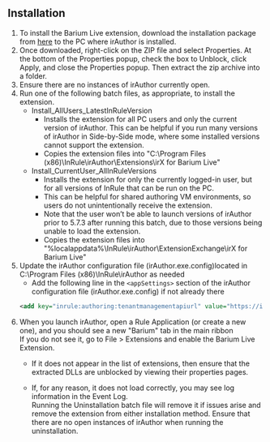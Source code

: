 ## Installation
1. To install the Barium Live extension, download the installation package from [here](https://github.com/InRule/irAuthor-Extensions/releases) to the PC where irAuthor is installed. 
2. Once downloaded, right-click on the ZIP file and select Properties. At the bottom of the Properties popup, check the box to Unblock, click Apply, and close the Properties popup. Then extract the zip archive into a folder.
3. Ensure there are no instances of irAuthor currently open.
4. Run one of the following batch files, as appropriate, to install the extension.
    + Install_AllUsers_LatestInRuleVersion
        - Installs the extension for all PC users and only the current version of irAuthor.
        This can be helpful if you run many versions of irAuthor in Side-by-Side mode, where some installed versions cannot support the extension.
        - Copies the extension files into "C:\Program Files (x86)\InRule\irAuthor\Extensions\irX for Barium Live"
    + Install_CurrentUser_AllInRuleVersions
        - Installs the extension for only the currently logged-in user, but for all versions of InRule that can be run on the PC.
        - This can be helpful for shared authoring VM environments, so users do not unintentionally receive the extension.
        - Note that the user won’t be able to launch versions of irAuthor prior to 5.7.3 after running this batch, due to those versions being unable to load the extension.
        - Copies the extension files into "%localappdata%\InRule\irAuthor\ExtensionExchange\irX for Barium Live"
5. Update the irAuthor configuration file (irAuthor.exe.config)located in C:\Program Files (x86)\InRule\irAuthor as needed
    + Add the following line in the `<appSettings>` section of the irAuthor configuration file (irAuthor.exe.config) if not already there
	```xml
	<add key="inrule:authoring:tenantmanagementapiurl" value="https://ir-tenantmgmt-prod-ncus-wa.azurewebsites.net" />
	```
6. When you launch irAuthor, open a Rule Application (or create a new one), and you should see a new "Barium" tab in the main ribbon  
If you do not see it, go to File > Extensions and enable the Barium Live Extension. 
    + If it does not appear in the list of extensions, then ensure that the extracted DLLs are unblocked by viewing their properties pages.
 
    + If, for any reason, it does not load correctly, you may see log information in the Event Log.  
Running the Uninstallation batch file will remove it if issues arise and remove the extension from either installation method. Ensure that there are no open instances of irAuthor when running the uninstallation.
